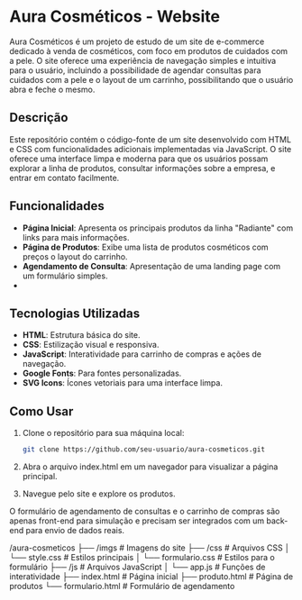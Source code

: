 # Aura Cosméticos - Website

Aura Cosméticos é um projeto de estudo de um site de e-commerce dedicado à venda de cosméticos, com foco em produtos de cuidados com a pele. O site oferece uma experiência de navegação simples e intuitiva para o usuário, incluindo a possibilidade de agendar consultas para cuidados com a pele e o layout de um carrinho, possibilitando que o usuário abra e feche o mesmo.

## Descrição

Este repositório contém o código-fonte de um site desenvolvido com HTML e CSS com funcionalidades adicionais implementadas via JavaScript. O site oferece uma interface limpa e moderna para que os usuários possam explorar a linha de produtos, consultar informações sobre a empresa, e entrar em contato facilmente.

## Funcionalidades

- **Página Inicial**: Apresenta os principais produtos da linha "Radiante" com links para mais informações.
- **Página de Produtos**: Exibe uma lista de produtos cosméticos com preços o layout do carrinho.
- **Agendamento de Consulta**: Apresentação de uma landing page com um formulário simples.
- 
## Tecnologias Utilizadas

- **HTML**: Estrutura básica do site.
- **CSS**: Estilização visual e responsiva.
- **JavaScript**: Interatividade para carrinho de compras e ações de navegação.
- **Google Fonts**: Para fontes personalizadas.
- **SVG Icons**: Ícones vetoriais para uma interface limpa.



## Como Usar

1. Clone o repositório para sua máquina local:

   ```bash
   git clone https://github.com/seu-usuario/aura-cosmeticos.git
   
2. Abra o arquivo index.html em um navegador para visualizar a página principal.

3. Navegue pelo site e explore os produtos.

O formulário de agendamento de consultas e o carrinho de compras são apenas front-end para simulação e precisam ser integrados com um back-end para envio de dados reais.
   
/aura-cosmeticos
    ├── /imgs              # Imagens do site
    ├── /css               # Arquivos CSS
    │   └── style.css      # Estilos principais
    │   └── formulario.css # Estilos para o formulário
    ├── /js                # Arquivos JavaScript
    │   └── app.js         # Funções de interatividade
    ├── index.html         # Página inicial
    ├── produto.html       # Página de produtos
    └── formulario.html    # Formulário de agendamento
